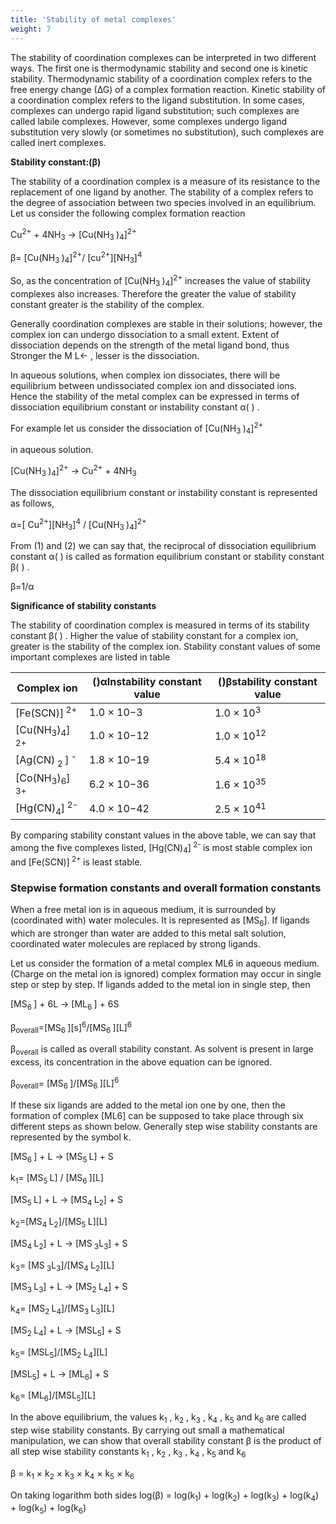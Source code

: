 ```yaml
---
title: 'Stability of metal complexes'
weight: 7
---
```

 
 The stability of coordination complexes can be interpreted in two different ways. The first one is thermodynamic stability and second one is kinetic stability. Thermodynamic stability of a coordination complex refers to the free energy change (∆G) of a complex formation reaction. Kinetic stability of a coordination complex refers to the ligand substitution. In some cases, complexes can undergo rapid ligand substitution; such complexes are called labile complexes. However, some complexes undergo ligand substitution very slowly (or sometimes no substitution), such complexes are called inert complexes.
 
**Stability constant:(β)**
 
The stability of a coordination complex is a measure of its resistance to the replacement of one ligand by another. The stability of a complex refers to the degree of association between two species involved in an equilibrium. Let us consider the following complex formation reaction
 
Cu<sup>2+</sup> + 4NH<sub>3</sub> &rarr; [Cu(NH<sub>3 </sub>)<sub>4</sub>]<sup>2+</sup>
 
β= [Cu(NH<sub>3 </sub>)<sub>4</sub>]<sup>2+</sup>/ [cu<sup>2+</sup>][NH<sub>3</sub>]<sup>4</sup>
 
So, as the concentration of  [Cu(NH<sub>3 </sub>)<sub>4</sub>]<sup>2+</sup> increases the value of stability complexes also
increases. Therefore the greater the value of stability constant greater is the stability of the complex.
 
Generally coordination complexes are stable in their solutions; however, the complex ion can undergo dissociation to a small extent. Extent of dissociation depends on the strength of the metal ligand bond, thus Stronger the M L← , lesser is the dissociation.
 
 
 
In aqueous solutions, when complex ion dissociates, there will be equilibrium between undissociated complex ion and dissociated ions. Hence the stability of the metal complex can be expressed in terms of dissociation equilibrium constant or instability constant α( ) .
 
For example let us consider the dissociation of [Cu(NH<sub>3 </sub>)<sub>4</sub>]<sup>2+</sup>
 
in aqueous solution.
 
 [Cu(NH<sub>3 </sub>)<sub>4</sub>]<sup>2+</sup> &rarr; Cu<sup>2+</sup> + 4NH<sub>3</sub>
 
The dissociation equilibrium constant or instability constant is represented as follows,
 
α=[ Cu<sup>2+</sup>][NH<sub>3</sub>]<sup>4</sup> / [Cu(NH<sub>3 </sub>)<sub>4</sub>]<sup>2+</sup>
 
From (1) and (2) we can say that, the reciprocal of dissociation equilibrium constant α( ) is called as formation equilibrium constant or stability constant β( ) .
 
 β=1/α
 
 
 
**Significance of stability constants**
 
The stability of coordination complex is measured in terms of its stability constant β( ) . Higher the value of stability constant for a complex ion, greater is the stability of the complex ion. Stability constant values of some important complexes are listed in table
 
 
 
 
| Complex ion |()αInstability constant value |()βstability constant value |
|------|------|------|
| [Fe(SCN)]<sup> 2+ </sup> |1.0  ×  10−3 |1.0  ×  10<sup>3</sup> |
| [Cu(NH<sub>3</sub>)<sub>4</sub>]<sup> 2+ </sup> |1.0  ×  10−12 |1.0  ×  10<sup>12</sup> |
| [Ag(CN)<sub> 2 </sub>]<sup> - </sup> |1.8  ×  10−19 |5.4  ×  10<sup>18</sup> |
| [Co(NH<sub>3</sub>)<sub>6</sub>]<sup> 3+ </sup> |6.2  ×  10−36 |1.6  ×  10<sup>35</sup> |
| [Hg(CN)<sub>4</sub>]<sup> 2- </sup> |4.0  ×  10−42 |2.5  ×  10<sup>41</sup> |
 
 
By comparing stability constant values in the above table, we can say that among the five
complexes listed, [Hg(CN)<sub>4</sub>]<sup> 2- </sup> is most stable complex ion and [Fe(SCN)]<sup> 2+ </sup>  is least stable.
### Stepwise formation constants and overall formation constants
 
 
When a free metal ion is in aqueous medium, it is surrounded by (coordinated with) water molecules. It is represented as \[MS<sub>6</sub>]. If ligands which are stronger than water are added to this metal salt solution, coordinated water molecules are replaced by strong ligands.
 
Let us consider the formation of a metal complex ML6 in aqueous medium.(Charge on the metal ion is ignored) complex formation may occur in single step or step by step. If ligands added to the metal ion in single step, then
 
 [MS<sub>6 </sub>] + 6L &rarr; [ML<sub>6 </sub>] + 6S
 
 β<sub>overall</sub>=[MS<sub>6 </sub>][s]<sup>6</sup>/[MS<sub>6 </sub>][L]<sup>6</sup>
 
β<sub>overall</sub> is called as overall stability constant. As solvent is present in large excess, its concentration in the above equation can be ignored.
 
β<sub>overall</sub>= [MS<sub>6 </sub>]/[MS<sub>6 </sub>][L]<sup>6</sup>
 
 
 
If these six ligands are added to the metal ion one by one, then the formation of complex \[ML6\] can be supposed to take place through six different steps as shown below. Generally step wise stability constants are represented by the symbol k.
 
[MS<sub>6 </sub>] + L  &rarr; [MS<sub>5 </sub>L] + S
 
k<sub>1</sub>=  [MS<sub>5 </sub>L] / [MS<sub>6 </sub>][L]
 
 
[MS<sub>5 </sub>L] + L  &rarr; [MS<sub>4 </sub>L<sub>2</sub>] + S
 
k<sub>2</sub>=[MS<sub>4 </sub>L<sub>2</sub>]/[MS<sub>5 </sub>L][L]
 
 
[MS<sub>4 </sub>L<sub>2</sub>] + L  &rarr; [MS<sub> 3</sub>L<sub>3</sub>] + S
 
k<sub>3</sub>= [MS<sub> 3</sub>L<sub>3</sub>]/[MS<sub>4 </sub>L<sub>2</sub>][L]
 
 
[MS<sub>3 </sub> L<sub>3</sub>] + L  &rarr; [MS<sub>2 </sub>L<sub>4</sub>] + S
 
k<sub>4</sub>= [MS<sub>2 </sub>L<sub>4</sub>]/[MS<sub>3 </sub> L<sub>3</sub>][L]
 
[MS<sub>2 </sub>L<sub>4</sub>]  + L  &rarr; [MSL<sub>5</sub>] + S
 
k<sub>5</sub>= [MSL<sub>5</sub>]/[MS<sub>2 </sub>L<sub>4</sub>][L]
 
 
[MSL<sub>5</sub>] + L  &rarr; [ML<sub>6</sub>] + S
 
k<sub>6</sub>= [ML<sub>6</sub>]/[MSL<sub>5</sub>][L]
 
 
 
In the above equilibrium, the values k<sub>1</sub> , k<sub>2</sub> , k<sub>3</sub> , k<sub>4</sub> , k<sub>5</sub> and k<sub>6</sub>  are called step wise stability constants. By carrying out small a mathematical manipulation, we can show that overall stability constant β is the product of all step wise stability constants  k<sub>1</sub> , k<sub>2</sub> , k<sub>3</sub> , k<sub>4</sub> , k<sub>5</sub> and k<sub>6</sub>
 
β =  k<sub>1</sub> ×  k<sub>2</sub> ×  k<sub>3</sub> ×  k<sub>4</sub> ×  k<sub>5</sub> ×  k<sub>6</sub>
 
On taking logarithm both sides log(β) = log(k<sub>1</sub>) + log(k<sub>2</sub>) + log(k<sub>3</sub>) + log(k<sub>4</sub>) + log(k<sub>5</sub>) + log(k<sub>6</sub>)
